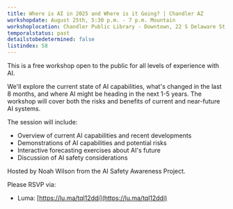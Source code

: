 ```yaml
---
title: Where is AI in 2025 and Where is it Going? | Chandler AZ
workshopdate: August 25th, 5:30 p.m. - 7 p.m. Mountain
workshoplocation: Chandler Public Library - Downtown, 22 S Delaware St, Chandler, AZ 85225
temporalstatus: past
detailstobedetermined: false
listindex: 58
---
```


This is a free workshop open to the public for all levels of experience with AI.

We'll explore the current state of AI capabilities, what's changed in the last 8 months, and where AI might be heading in the next 1-5 years. The workshop will cover both the risks and benefits of current and near-future AI systems.

The session will include:
- Overview of current AI capabilities and recent developments
- Demonstrations of AI capabilities and potential risks
- Interactive forecasting exercises about AI's future
- Discussion of AI safety considerations

Hosted by Noah Wilson from the AI Safety Awareness Project.

Please RSVP via:

+ Luma: [https://lu.ma/tql12ddi](https://lu.ma/tql12ddi)